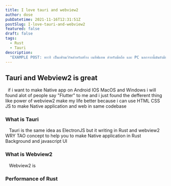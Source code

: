 ```yaml
---
title: I love tauri and webview2
author: dose
pubDatetime: 2021-11-16T12:31:51Z
postSlug: I-love-tauri-and-webview2
featured: false
draft: false
tags:
  - Rust
  - Tauri
description:
  "EXAMPLE POST: ทาวริ เป็นเฟรมเวิร์คสำหรับสร้าง เนทีฟแอพ สำหรับมือถือ และ PC นอกจากนี้มันยังมีประสิทธิภาพที่ไม่ธรรมดาด้วยภาษา Rust"
---
```

## Tauri and Webview2 is great
&nbsp;&nbsp;if i want to make Native app on Android IOS MacOS and Windows i will found alot of people say "Flutter" to me and i just found the defferent thing like power of webview2 make my life better because i can use HTML CSS JS to make Native application and web in same codebase

### What is Tauri
&nbsp;&nbsp;  Tauri is the same idea as ElectronJS but it writing in Rust and webview2 WRY TAO concept to help you to make Native application in Rust Background and javascript UI
### What is Webview2
&nbsp;&nbsp; Webview2 is 
### Performance of Rust